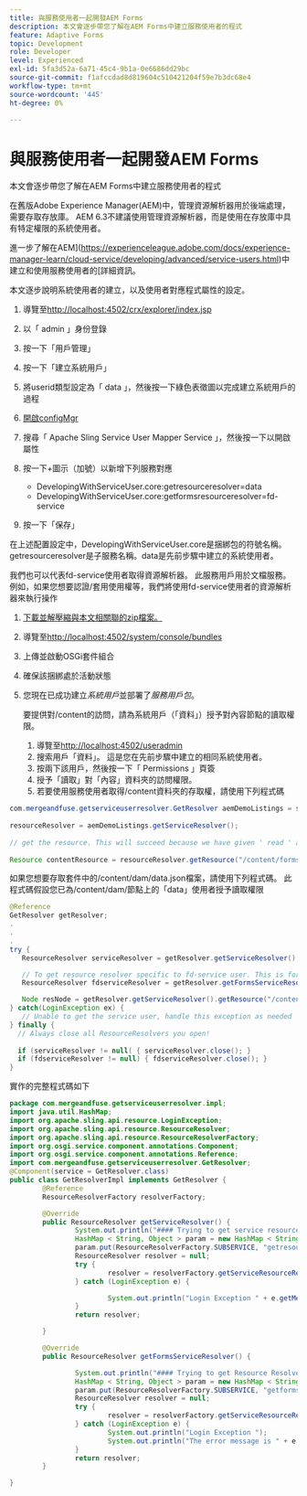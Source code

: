 ```yaml
---
title: 與服務使用者一起開發AEM Forms
description: 本文會逐步帶您了解在AEM Forms中建立服務使用者的程式
feature: Adaptive Forms
topic: Development
role: Developer
level: Experienced
exl-id: 5fa3d52a-6a71-45c4-9b1a-0e6686dd29bc
source-git-commit: f1afccdad8d819604c510421204f59e7b3dc68e4
workflow-type: tm+mt
source-wordcount: '445'
ht-degree: 0%

---
```


# 與服務使用者一起開發AEM Forms

本文會逐步帶您了解在AEM Forms中建立服務使用者的程式

在舊版Adobe Experience Manager(AEM)中，管理資源解析器用於後端處理，需要存取存放庫。 AEM 6.3不建議使用管理資源解析器，而是使用在存放庫中具有特定權限的系統使用者。

進一步了解在AEM](https://experienceleague.adobe.com/docs/experience-manager-learn/cloud-service/developing/advanced/service-users.html)中建立和使用服務使用者的[詳細資訊。

本文逐步說明系統使用者的建立，以及使用者對應程式屬性的設定。

1. 導覽至[http://localhost:4502/crx/explorer/index.jsp](http://localhost:4502/crx/explorer/index.jsp)
1. 以「 admin 」身份登錄
1. 按一下「用戶管理」
1. 按一下「建立系統用戶」
1. 將userid類型設定為「 data 」，然後按一下綠色表徵圖以完成建立系統用戶的過程
1. [開啟configMgr](http://localhost:4502/system/console/configMgr)
1. 搜尋「 Apache Sling Service User Mapper Service 」，然後按一下以開啟屬性
1. 按一下&#x200B;*+*&#x200B;圖示（加號）以新增下列服務對應

   * DevelopingWithServiceUser.core:getresourceresolver=data
   * DevelopingWithServiceUser.core:getformsresourceresolver=fd-service

1. 按一下「保存」

在上述配置設定中，DevelopingWithServiceUser.core是捆綁包的符號名稱。 getresourceresolver是子服務名稱。data是先前步驟中建立的系統使用者。

我們也可以代表fd-service使用者取得資源解析器。 此服務用戶用於文檔服務。 例如，如果您想要認證/套用使用權等，我們將使用fd-service使用者的資源解析器來執行操作

1. [下載並解壓縮與本文相關聯的zip檔案。](assets/developingwithserviceuser.zip)
1. 導覽至[http://localhost:4502/system/console/bundles](http://localhost:4502/system/console/bundles)
1. 上傳並啟動OSGi套件組合
1. 確保該捆綁處於活動狀態
1. 您現在已成功建立&#x200B;*系統用戶*&#x200B;並部署了&#x200B;*服務用戶包*。

   要提供對/content的訪問，請為系統用戶（「資料」）授予對內容節點的讀取權限。

   1. 導覽至[http://localhost:4502/useradmin](http://localhost:4502/useradmin)
   1. 搜索用戶「資料」。 這是您在先前步驟中建立的相同系統使用者。
   1. 按兩下該用戶，然後按一下「 Permissions 」頁簽
   1. 授予「讀取」對「內容」資料夾的訪問權限。
   1. 若要使用服務使用者取得/content資料夾的存取權，請使用下列程式碼



```java
com.mergeandfuse.getserviceuserresolver.GetResolver aemDemoListings = sling.getService(com.mergeandfuse.getserviceuserresolver.GetResolver.class);
   
resourceResolver = aemDemoListings.getServiceResolver();
   
// get the resource. This will succeed because we have given ' read ' access to the content node
   
Resource contentResource = resourceResolver.getResource("/content/forms/af/sandbox/abc.pdf");
```

如果您想要存取套件中的/content/dam/data.json檔案，請使用下列程式碼。 此程式碼假設您已為/content/dam/節點上的「data」使用者授予讀取權限

```java
@Reference
GetResolver getResolver;
.
.
.
try {
   ResourceResolver serviceResolver = getResolver.getServiceResolver();

   // To get resource resolver specific to fd-service user. This is for Document Services
   ResourceResolver fdserviceResolver = getResolver.getFormsServiceResolver();

   Node resNode = getResolver.getServiceResolver().getResource("/content/dam/data.json").adaptTo(Node.class);
} catch(LoginException ex) {
   // Unable to get the service user, handle this exception as needed
} finally {
  // Always close all ResourceResolvers you open!
  
  if (serviceResolver != null( { serviceResolver.close(); }
  if (fdserviceResolver != null) { fdserviceResolver.close(); }
}
```

實作的完整程式碼如下

```java
package com.mergeandfuse.getserviceuserresolver.impl;
import java.util.HashMap;
import org.apache.sling.api.resource.LoginException;
import org.apache.sling.api.resource.ResourceResolver;
import org.apache.sling.api.resource.ResourceResolverFactory;
import org.osgi.service.component.annotations.Component;
import org.osgi.service.component.annotations.Reference;
import com.mergeandfuse.getserviceuserresolver.GetResolver;
@Component(service = GetResolver.class)
public class GetResolverImpl implements GetResolver {
        @Reference
        ResourceResolverFactory resolverFactory;

        @Override
        public ResourceResolver getServiceResolver() {
                System.out.println("#### Trying to get service resource resolver ....  in my bundle");
                HashMap < String, Object > param = new HashMap < String, Object > ();
                param.put(ResourceResolverFactory.SUBSERVICE, "getresourceresolver");
                ResourceResolver resolver = null;
                try {
                        resolver = resolverFactory.getServiceResourceResolver(param);
                } catch (LoginException e) {

                        System.out.println("Login Exception " + e.getMessage());
                }
                return resolver;

        }

        @Override
        public ResourceResolver getFormsServiceResolver() {

                System.out.println("#### Trying to get Resource Resolver for forms ....  in my bundle");
                HashMap < String, Object > param = new HashMap < String, Object > ();
                param.put(ResourceResolverFactory.SUBSERVICE, "getformsresourceresolver");
                ResourceResolver resolver = null;
                try {
                        resolver = resolverFactory.getServiceResourceResolver(param);
                } catch (LoginException e) {
                        System.out.println("Login Exception ");
                        System.out.println("The error message is " + e.getMessage());
                }
                return resolver;
        }

}
```
